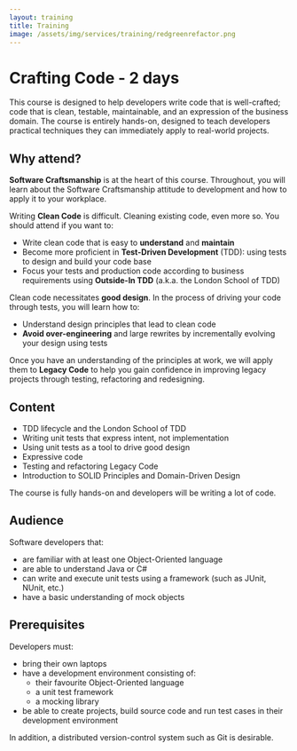 ```yaml
---
layout: training
title: Training
image: /assets/img/services/training/redgreenrefactor.png
---
```


# Crafting Code - 2 days

This course is designed to help developers write code that is well-crafted; code that is clean, testable, maintainable, and an expression of the business domain. The course is entirely hands-on, designed to teach developers practical techniques they can immediately apply to real-world projects.

## Why attend?

**Software Craftsmanship** is at the heart of this course. Throughout, you will learn about the Software Craftsmanship attitude to development and how to apply it to your workplace.

Writing **Clean Code** is difficult. Cleaning existing code, even more so. You should attend if you want to:

* Write clean code that is easy to **understand** and **maintain**
* Become more proficient in **Test-Driven Development** (TDD): using tests to design and build your code base
* Focus your tests and production code according to business requirements using **Outside-In TDD** (a.k.a. the London School of TDD)

Clean code necessitates **good design**. In the process of driving your code through tests, you will learn how to:

* Understand design principles that lead to clean code
* **Avoid over-engineering** and large rewrites by incrementally evolving your design using tests

Once you have an understanding of the principles at work, we will apply them to **Legacy Code** to help you gain confidence in improving legacy projects through testing, refactoring and redesigning.

## Content

* TDD lifecycle and the London School of TDD
* Writing unit tests that express intent, not implementation
* Using unit tests as a tool to drive good design
* Expressive code
* Testing and refactoring Legacy Code
* Introduction to SOLID Principles and Domain-Driven Design

The course is fully hands-on and developers will be writing a lot of code.

## Audience

Software developers that:

* are familiar with at least one Object-Oriented language
* are able to understand Java or C#
* can write and execute unit tests using a framework (such as JUnit, NUnit, etc.)
* have a basic understanding of mock objects

## Prerequisites

Developers must:

* bring their own laptops
* have a development environment consisting of:
  * their favourite Object-Oriented language
  * a unit test framework
  * a mocking library
* be able to create projects, build source code and run test cases in their development environment

In addition, a distributed version-control system such as Git is desirable.
